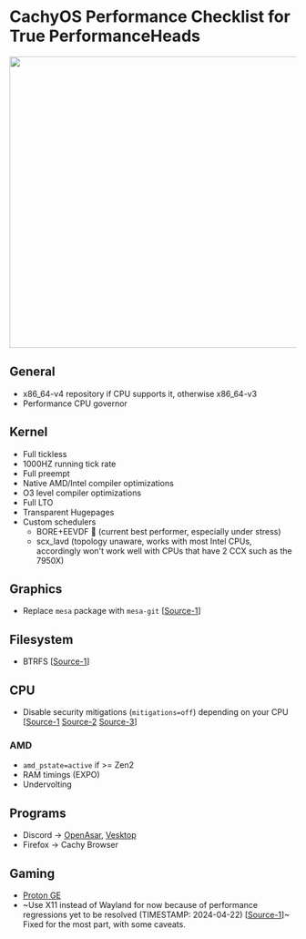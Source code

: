 # CachyOS Performance Checklist for True PerformanceHeads

<img src="swoletux.png" width="512">

## General

- x86_64-v4 repository if CPU supports it, otherwise x86_64-v3
- Performance CPU governor

## Kernel

- Full tickless
- 1000HZ running tick rate
- Full preempt
- Native AMD/Intel compiler optimizations
- O3 level compiler optimizations
- Full LTO
- Transparent Hugepages
- Custom schedulers
	- BORE+EEVDF 👑 (current best performer, especially under stress)
	- scx_lavd (topology unaware, works with most Intel CPUs, accordingly won't work well with CPUs that have 2 CCX such as the 7950X)

## Graphics

- Replace `mesa` package with `mesa-git` \[[Source-1](https://flightlesssomething.duckdns.org/benchmark/54)\]

## Filesystem

- BTRFS \[[Source-1](https://discuss.cachyos.org/t/cachyos-performance-checklist-for-true-performanceheads/123/2)\]

## CPU

- Disable security mitigations (`mitigations=off`) depending on your CPU \[[Source-1](https://www.phoronix.com/news/AMD-Zen-4-Mitigations-Off) [Source-2](https://www.phoronix.com/review/amd-inception-benchmarks) [Source-3](https://www.phoronix.com/review/retbleed-benchmark)\]

### AMD

- `amd_pstate=active` if >= Zen2
- RAM timings (EXPO)
- Undervolting

## Programs

- Discord -> [OpenAsar](https://openasar.dev/), [Vesktop](https://github.com/Vencord/Vesktop)
- Firefox -> Cachy Browser

## Gaming

- [Proton GE](https://github.com/GloriousEggroll/proton-ge-custom)
- ~Use X11 instead of Wayland for now because of performance regressions yet to be resolved (TIMESTAMP: 2024-04-22) \[[Source-1](https://www.youtube.com/watch?v=Xr3bLN3tZjU)\]~ Fixed for the most part, with some caveats.